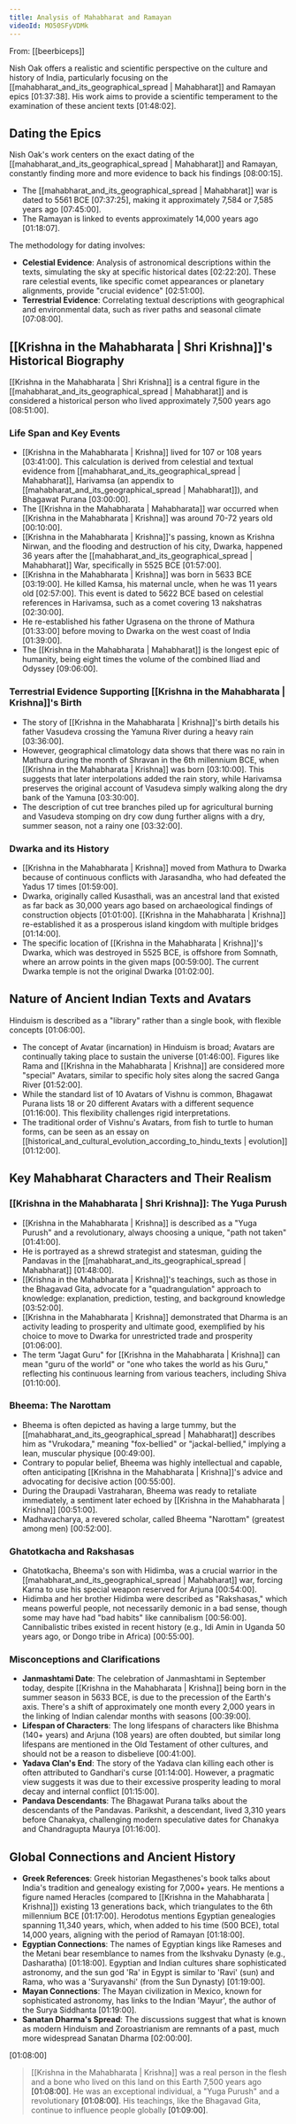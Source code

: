 ```yaml
---
title: Analysis of Mahabharat and Ramayan
videoId: MO50SFyVDMk
---
```


From: [[beerbiceps]] <br/> 

Nish Oak offers a realistic and scientific perspective on the culture and history of India, particularly focusing on the [[mahabharat_and_its_geographical_spread | Mahabharat]] and Ramayan epics <a class="yt-timestamp" data-t="01:37:38">[01:37:38]</a>. His work aims to provide a scientific temperament to the examination of these ancient texts <a class="yt-timestamp" data-t="01:48:02">[01:48:02]</a>.

## Dating the Epics

Nish Oak's work centers on the exact dating of the [[mahabharat_and_its_geographical_spread | Mahabharat]] and Ramayan, constantly finding more and more evidence to back his findings <a class="yt-timestamp" data-t="08:00:15">[08:00:15]</a>.
*   The [[mahabharat_and_its_geographical_spread | Mahabharat]] war is dated to 5561 BCE <a class="yt-timestamp" data-t="07:37:25">[07:37:25]</a>, making it approximately 7,584 or 7,585 years ago <a class="yt-timestamp" data-t="07:45:00">[07:45:00]</a>.
*   The Ramayan is linked to events approximately 14,000 years ago <a class="yt-timestamp" data-t="01:18:07">[01:18:07]</a>.

The methodology for dating involves:
*   **Celestial Evidence**: Analysis of astronomical descriptions within the texts, simulating the sky at specific historical dates <a class="yt-timestamp" data-t="02:22:20">[02:22:20]</a>. These rare celestial events, like specific comet appearances or planetary alignments, provide "crucial evidence" <a class="yt-timestamp" data-t="02:51:00">[02:51:00]</a>.
*   **Terrestrial Evidence**: Correlating textual descriptions with geographical and environmental data, such as river paths and seasonal climate <a class="yt-timestamp" data-t="07:08:00">[07:08:00]</a>.

## [[Krishna in the Mahabharata | Shri Krishna]]'s Historical Biography

[[Krishna in the Mahabharata | Shri Krishna]] is a central figure in the [[mahabharat_and_its_geographical_spread | Mahabharat]] and is considered a historical person who lived approximately 7,500 years ago <a class="yt-timestamp" data-t="08:51:00">[08:51:00]</a>.

### Life Span and Key Events
*   [[Krishna in the Mahabharata | Krishna]] lived for 107 or 108 years <a class="yt-timestamp" data-t="03:41:00">[03:41:00]</a>. This calculation is derived from celestial and textual evidence from [[mahabharat_and_its_geographical_spread | Mahabharat]], Harivamsa (an appendix to [[mahabharat_and_its_geographical_spread | Mahabharat]]), and Bhagawat Purana <a class="yt-timestamp" data-t="03:00:00">[03:00:00]</a>.
*   The [[Krishna in the Mahabharata | Mahabharata]] war occurred when [[Krishna in the Mahabharata | Krishna]] was around 70-72 years old <a class="yt-timestamp" data-t="00:10:00">[00:10:00]</a>.
*   [[Krishna in the Mahabharata | Krishna]]'s passing, known as Krishna Nirwan, and the flooding and destruction of his city, Dwarka, happened 36 years after the [[mahabharat_and_its_geographical_spread | Mahabharat]] War, specifically in 5525 BCE <a class="yt-timestamp" data-t="01:57:00">[01:57:00]</a>.
*   [[Krishna in the Mahabharata | Krishna]] was born in 5633 BCE <a class="yt-timestamp" data-t="03:19:00">[03:19:00]</a>. He killed Kamsa, his maternal uncle, when he was 11 years old <a class="yt-timestamp" data-t="02:57:00">[02:57:00]</a>. This event is dated to 5622 BCE based on celestial references in Harivamsa, such as a comet covering 13 nakshatras <a class="yt-timestamp" data-t="02:30:00">[02:30:00]</a>.
*   He re-established his father Ugrasena on the throne of Mathura <a class="yt-timestamp" data-t="01:33:00">[01:33:00]</a> before moving to Dwarka on the west coast of India <a class="yt-timestamp" data-t="01:39:00">[01:39:00]</a>.
*   The [[Krishna in the Mahabharata | Mahabharat]] is the longest epic of humanity, being eight times the volume of the combined Iliad and Odyssey <a class="yt-timestamp" data-t="09:06:00">[09:06:00]</a>.

### Terrestrial Evidence Supporting [[Krishna in the Mahabharata | Krishna]]'s Birth
*   The story of [[Krishna in the Mahabharata | Krishna]]'s birth details his father Vasudeva crossing the Yamuna River during a heavy rain <a class="yt-timestamp" data-t="03:36:00">[03:36:00]</a>.
*   However, geographical climatology data shows that there was no rain in Mathura during the month of Shravan in the 6th millennium BCE, when [[Krishna in the Mahabharata | Krishna]] was born <a class="yt-timestamp" data-t="03:10:00">[03:10:00]</a>. This suggests that later interpolations added the rain story, while Harivamsa preserves the original account of Vasudeva simply walking along the dry bank of the Yamuna <a class="yt-timestamp" data-t="03:30:00">[03:30:00]</a>.
*   The description of cut tree branches piled up for agricultural burning and Vasudeva stomping on dry cow dung further aligns with a dry, summer season, not a rainy one <a class="yt-timestamp" data-t="03:32:00">[03:32:00]</a>.

### Dwarka and its History
*   [[Krishna in the Mahabharata | Krishna]] moved from Mathura to Dwarka because of continuous conflicts with Jarasandha, who had defeated the Yadus 17 times <a class="yt-timestamp" data-t="01:59:00">[01:59:00]</a>.
*   Dwarka, originally called Kusasthali, was an ancestral land that existed as far back as 30,000 years ago based on archaeological findings of construction objects <a class="yt-timestamp" data-t="01:01:00">[01:01:00]</a>. [[Krishna in the Mahabharata | Krishna]] re-established it as a prosperous island kingdom with multiple bridges <a class="yt-timestamp" data-t="01:14:00">[01:14:00]</a>.
*   The specific location of [[Krishna in the Mahabharata | Krishna]]'s Dwarka, which was destroyed in 5525 BCE, is offshore from Somnath, where an arrow points in the given maps <a class="yt-timestamp" data-t="00:59:00">[00:59:00]</a>. The current Dwarka temple is not the original Dwarka <a class="yt-timestamp" data-t="01:02:00">[01:02:00]</a>.

## Nature of Ancient Indian Texts and Avatars
Hinduism is described as a "library" rather than a single book, with flexible concepts <a class="yt-timestamp" data-t="01:06:00">[01:06:00]</a>.
*   The concept of Avatar (incarnation) in Hinduism is broad; Avatars are continually taking place to sustain the universe <a class="yt-timestamp" data-t="01:46:00">[01:46:00]</a>. Figures like Rama and [[Krishna in the Mahabharata | Krishna]] are considered more "special" Avatars, similar to specific holy sites along the sacred Ganga River <a class="yt-timestamp" data-t="01:52:00">[01:52:00]</a>.
*   While the standard list of 10 Avatars of Vishnu is common, Bhagawat Purana lists 18 or 20 different Avatars with a different sequence <a class="yt-timestamp" data-t="01:16:00">[01:16:00]</a>. This flexibility challenges rigid interpretations.
*   The traditional order of Vishnu's Avatars, from fish to turtle to human forms, can be seen as an essay on [[historical_and_cultural_evolution_according_to_hindu_texts | evolution]] <a class="yt-timestamp" data-t="01:12:00">[01:12:00]</a>.

## Key Mahabharat Characters and Their Realism

### [[Krishna in the Mahabharata | Shri Krishna]]: The Yuga Purush
*   [[Krishna in the Mahabharata | Krishna]] is described as a "Yuga Purush" and a revolutionary, always choosing a unique, "path not taken" <a class="yt-timestamp" data-t="01:41:00">[01:41:00]</a>.
*   He is portrayed as a shrewd strategist and statesman, guiding the Pandavas in the [[mahabharat_and_its_geographical_spread | Mahabharat]] <a class="yt-timestamp" data-t="01:48:00">[01:48:00]</a>.
*   [[Krishna in the Mahabharata | Krishna]]'s teachings, such as those in the Bhagavad Gita, advocate for a "quadrangulation" approach to knowledge: explanation, prediction, testing, and background knowledge <a class="yt-timestamp" data-t="03:52:00">[03:52:00]</a>.
*   [[Krishna in the Mahabharata | Krishna]] demonstrated that Dharma is an activity leading to prosperity and ultimate good, exemplified by his choice to move to Dwarka for unrestricted trade and prosperity <a class="yt-timestamp" data-t="01:06:00">[01:06:00]</a>.
*   The term "Jagat Guru" for [[Krishna in the Mahabharata | Krishna]] can mean "guru of the world" or "one who takes the world as his Guru," reflecting his continuous learning from various teachers, including Shiva <a class="yt-timestamp" data-t="01:10:00">[01:10:00]</a>.

### Bheema: The Narottam
*   Bheema is often depicted as having a large tummy, but the [[mahabharat_and_its_geographical_spread | Mahabharat]] describes him as "Vrukodara," meaning "fox-bellied" or "jackal-bellied," implying a lean, muscular physique <a class="yt-timestamp" data-t="00:49:00">[00:49:00]</a>.
*   Contrary to popular belief, Bheema was highly intellectual and capable, often anticipating [[Krishna in the Mahabharata | Krishna]]'s advice and advocating for decisive action <a class="yt-timestamp" data-t="00:55:00">[00:55:00]</a>.
*   During the Draupadi Vastraharan, Bheema was ready to retaliate immediately, a sentiment later echoed by [[Krishna in the Mahabharata | Krishna]] <a class="yt-timestamp" data-t="00:51:00">[00:51:00]</a>.
*   Madhavacharya, a revered scholar, called Bheema "Narottam" (greatest among men) <a class="yt-timestamp" data-t="00:52:00">[00:52:00]</a>.

### Ghatotkacha and Rakshasas
*   Ghatotkacha, Bheema's son with Hidimba, was a crucial warrior in the [[mahabharat_and_its_geographical_spread | Mahabharat]] war, forcing Karna to use his special weapon reserved for Arjuna <a class="yt-timestamp" data-t="00:54:00">[00:54:00]</a>.
*   Hidimba and her brother Hidimba were described as "Rakshasas," which means powerful people, not necessarily demonic in a bad sense, though some may have had "bad habits" like cannibalism <a class="yt-timestamp" data-t="00:56:00">[00:56:00]</a>. Cannibalistic tribes existed in recent history (e.g., Idi Amin in Uganda 50 years ago, or Dongo tribe in Africa) <a class="yt-timestamp" data-t="00:55:00">[00:55:00]</a>.

### Misconceptions and Clarifications
*   **Janmashtami Date**: The celebration of Janmashtami in September today, despite [[Krishna in the Mahabharata | Krishna]] being born in the summer season in 5633 BCE, is due to the precession of the Earth's axis. There's a shift of approximately one month every 2,000 years in the linking of Indian calendar months with seasons <a class="yt-timestamp" data-t="00:39:00">[00:39:00]</a>.
*   **Lifespan of Characters**: The long lifespans of characters like Bhishma (140+ years) and Arjuna (108 years) are often doubted, but similar long lifespans are mentioned in the Old Testament of other cultures, and should not be a reason to disbelieve <a class="yt-timestamp" data-t="00:41:00">[00:41:00]</a>.
*   **Yadava Clan's End**: The story of the Yadava clan killing each other is often attributed to Gandhari's curse <a class="yt-timestamp" data-t="01:14:00">[01:14:00]</a>. However, a pragmatic view suggests it was due to their excessive prosperity leading to moral decay and internal conflict <a class="yt-timestamp" data-t="01:15:00">[01:15:00]</a>.
*   **Pandava Descendants**: The Bhagawat Purana talks about the descendants of the Pandavas. Parikshit, a descendant, lived 3,310 years before Chanakya, challenging modern speculative dates for Chanakya and Chandragupta Maurya <a class="yt-timestamp" data-t="01:16:00">[01:16:00]</a>.

## Global Connections and Ancient History

*   **Greek References**: Greek historian Megasthenes's book talks about India's tradition and genealogy existing for 7,000+ years. He mentions a figure named Heracles (compared to [[Krishna in the Mahabharata | Krishna]]) existing 13 generations back, which triangulates to the 6th millennium BCE <a class="yt-timestamp" data-t="01:17:00">[01:17:00]</a>. Herodotus mentions Egyptian genealogies spanning 11,340 years, which, when added to his time (500 BCE), total 14,000 years, aligning with the period of Ramayan <a class="yt-timestamp" data-t="01:18:00">[01:18:00]</a>.
*   **Egyptian Connections**: The names of Egyptian kings like Rameses and the Metani bear resemblance to names from the Ikshvaku Dynasty (e.g., Dasharatha) <a class="yt-timestamp" data-t="01:18:00">[01:18:00]</a>. Egyptian and Indian cultures share sophisticated astronomy, and the sun god 'Ra' in Egypt is similar to 'Ravi' (sun) and Rama, who was a 'Suryavanshi' (from the Sun Dynasty) <a class="yt-timestamp" data-t="01:19:00">[01:19:00]</a>.
*   **Mayan Connections**: The Mayan civilization in Mexico, known for sophisticated astronomy, has links to the Indian 'Mayur', the author of the Surya Siddhanta <a class="yt-timestamp" data-t="01:19:00">[01:19:00]</a>.
*   **Sanatan Dharma's Spread**: The discussions suggest that what is known as modern Hinduism and Zoroastrianism are remnants of a past, much more widespread Sanatan Dharma <a class="yt-timestamp" data-t="02:00:00">[02:00:00]</a>.

<a class="yt-timestamp" data-t="01:08:00">[01:08:00]</a>
> [[Krishna in the Mahabharata | Krishna]] was a real person in the flesh and a bone who lived on this land on this Earth 7,500 years ago <a class="yt-timestamp" data-t="01:08:00">[01:08:00]</a>. He was an exceptional individual, a "Yuga Purush" and a revolutionary <a class="yt-timestamp" data-t="01:08:00">[01:08:00]</a>. His teachings, like the Bhagavad Gita, continue to influence people globally <a class="yt-timestamp" data-t="01:09:00">[01:09:00]</a>.